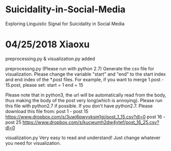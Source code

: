 # Suicidality-in-Social-Media
Exploring Linguistic Signal for Suicidality in Social Media

# 04/25/2018 Xiaoxu
preprocessing.py & visualization.py added

preprocessng.py (Please run with python 2.7)
Generate the csv file for visualization.
Please change the variable "start" and "end" to the start index and end index of the *.post files.
For example, if you want to merge 1.post - 15.post, please set:
start = 1
end = 15

Please note that in python3, the url will be automatically read from the body, thus making the body of the post very long(which is annoying). Please run this file with python2.7 if possible.
If you don't have python2.7. Please download this file from:
post 1 - post 15
https://www.dropbox.com/s/3uwj6pwyvksm1gi/post_1_15.csv?dl=0
post 16 - post 25
https://www.dropbox.com/s/kucwumh2dw4ytef/post_16_25.csv?dl=0

visualization.py
Very easy to read and understand!
Just change whatever you need for visualization.